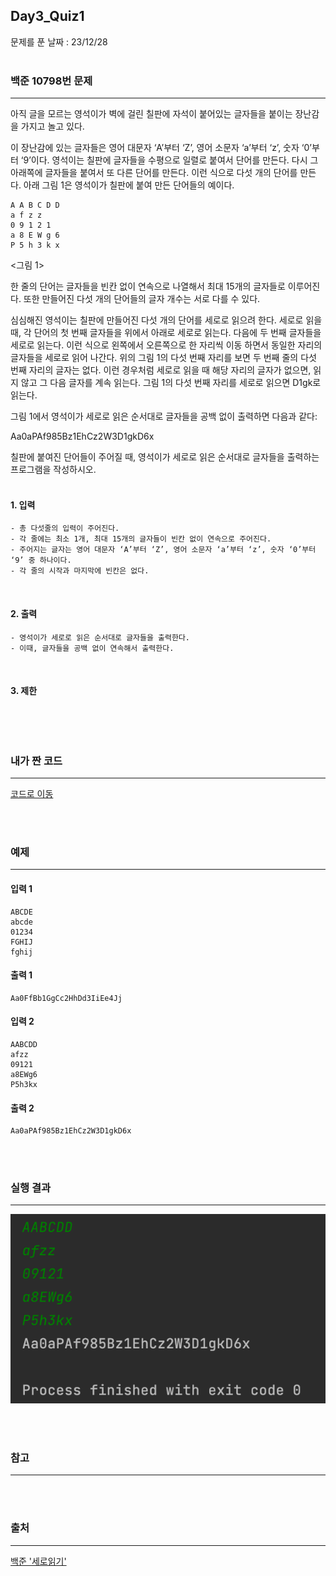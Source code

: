 ## Day3_Quiz1
문제를 푼 날짜 : 23/12/28
<br />
<br />

### 백준 10798번 문제
---
아직 글을 모르는 영석이가 벽에 걸린 칠판에 자석이 붙어있는 글자들을 붙이는 장난감을 가지고 놀고 있다. 

이 장난감에 있는 글자들은 영어 대문자 ‘A’부터 ‘Z’, 영어 소문자 ‘a’부터 ‘z’, 숫자 ‘0’부터 ‘9’이다. 영석이는 칠판에 글자들을 수평으로 일렬로 붙여서 단어를 만든다. 다시 그 아래쪽에 글자들을 붙여서 또 다른 단어를 만든다. 이런 식으로 다섯 개의 단어를 만든다. 아래 그림 1은 영석이가 칠판에 붙여 만든 단어들의 예이다. 

```
A A B C D D
a f z z 
0 9 1 2 1
a 8 E W g 6
P 5 h 3 k x
```
<그림 1>

한 줄의 단어는 글자들을 빈칸 없이 연속으로 나열해서 최대 15개의 글자들로 이루어진다. 또한 만들어진 다섯 개의 단어들의 글자 개수는 서로 다를 수 있다. 

심심해진 영석이는 칠판에 만들어진 다섯 개의 단어를 세로로 읽으려 한다. 세로로 읽을 때, 각 단어의 첫 번째 글자들을 위에서 아래로 세로로 읽는다. 다음에 두 번째 글자들을 세로로 읽는다. 이런 식으로 왼쪽에서 오른쪽으로 한 자리씩 이동 하면서 동일한 자리의 글자들을 세로로 읽어 나간다. 위의 그림 1의 다섯 번째 자리를 보면 두 번째 줄의 다섯 번째 자리의 글자는 없다. 이런 경우처럼 세로로 읽을 때 해당 자리의 글자가 없으면, 읽지 않고 그 다음 글자를 계속 읽는다. 그림 1의 다섯 번째 자리를 세로로 읽으면 D1gk로 읽는다. 

그림 1에서 영석이가 세로로 읽은 순서대로 글자들을 공백 없이 출력하면 다음과 같다:

Aa0aPAf985Bz1EhCz2W3D1gkD6x

칠판에 붙여진 단어들이 주어질 때, 영석이가 세로로 읽은 순서대로 글자들을 출력하는 프로그램을 작성하시오.
<br />
<br />

#### 1. 입력
```
- 총 다섯줄의 입력이 주어진다. 
- 각 줄에는 최소 1개, 최대 15개의 글자들이 빈칸 없이 연속으로 주어진다. 
- 주어지는 글자는 영어 대문자 ‘A’부터 ‘Z’, 영어 소문자 ‘a’부터 ‘z’, 숫자 ‘0’부터 ‘9’ 중 하나이다. 
- 각 줄의 시작과 마지막에 빈칸은 없다. 
```


<br />

#### 2. 출력
```
- 영석이가 세로로 읽은 순서대로 글자들을 출력한다. 
- 이때, 글자들을 공백 없이 연속해서 출력한다. 
```
<br />

#### 3. 제한
```

```

<br />
<br />

### 내가 짠 코드
---
[코드로 이동](/algorithm-study-project/src/w5/d3/VerticalReading.java)

<br />
<br />


### 예제
---
#### 입력 1
```
ABCDE
abcde
01234
FGHIJ
fghij
```
#### 출력 1
```
Aa0FfBb1GgCc2HhDd3IiEe4Jj
```

#### 입력 2
```
AABCDD
afzz
09121
a8EWg6
P5h3kx
```
#### 출력 2
```
Aa0aPAf985Bz1EhCz2W3D1gkD6x
```

<br />
<br />



### 실행 결과
---
![images-002](/W5/images/d3q1-001.png)

<br />
<br />

### 참고
---


<br />
<br />

### 출처
---
[백준 '세로읽기'](https://www.acmicpc.net/problem/10798)